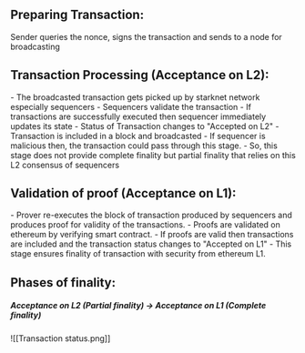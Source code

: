 <h2>Preparing Transaction:</h2>
	 Sender queries the nonce, signs the transaction and sends to a node for broadcasting

<h2>Transaction Processing (Acceptance on L2): </h2>
	- The broadcasted transaction gets picked up by starknet network especially sequencers
	- Sequencers validate the transaction
	- If transactions are successfully executed then sequencer immediately updates its state
	- Status of Transaction changes to "Accepted on L2"
	- Transaction is included in a block and broadcasted
	- If sequencer is malicious then, the transaction could pass through this stage.
	- So, this stage does not provide complete finality but partial finality that relies on this L2 consensus of sequencers

<h2> Validation of proof (Acceptance on L1): </h2>
	- Prover re-executes the block of transaction produced by sequencers and produces proof for validity of the transactions.
	- Proofs are validated on ethereum by verifying smart contract.
	- If proofs are valid then transactions are included and the transaction status changes to "Accepted on L1"
	- This stage ensures finality of transaction with security from ethereum L1.


<h2> Phases of finality: </h2>
	<h5>Acceptance on L2 (Partial finality) -> Acceptance on L1 (Complete finality)</h5>
![[Transaction status.png]]